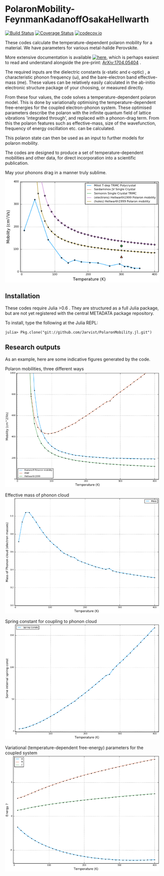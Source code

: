 # PolaronMobility-FeynmanKadanoffOsakaHellwarth

[![Build Status](https://travis-ci.org/jarvist/PolaronMobility.jl.svg?branch=master)](https://travis-ci.org/jarvist/PolaronMobility.jl)
[![Coverage Status](https://coveralls.io/repos/jarvist/PolaronMobility.jl/badge.svg?branch=master&service=github)](https://coveralls.io/github/jarvist/PolaronMobility.jl?branch=master)
[![codecov.io](http://codecov.io/github/jarvist/PolaronMobility.jl/coverage.svg?branch=master)](http://codecov.io/github/jarvist/PolaronMobility.jl?branch=master)

These codes calculate the temperature-dependent polaron mobility for
a material.
We have parameters for various metal-halide Perovskite.

More extensive documentation is available
[![here](https://img.shields.io/badge/docs-latest-blue.svg)](https://jarvist.github.io/PolaronMobility.jl/),
which is perhaps easiest to read and understand alongside the pre-print:
[ArXiv:1704.05404](https://arxiv.org/abs/1704.05404) .

The required inputs are the dielectric constants (ϵ-static and ϵ-optic)
, a characteristic phonon frequency (ω), and the bare-electron band
effective-mass (me).  These values can be relatively easily calculated in the
ab-initio electronic structure package of your choosing, or measured directly. 

From these four values, the code solves a temperature-dependent polaron model. 
This is done by variationally optimising the temperature-dependent free-energies for the coupled
electron-phonon system. 
These optimised parameters describe the polaron with the infinite quantum field
of lattice vibrations 'integrated through', and replaced with a phonon-drag
term. 
From this the polaron features such as effective-mass, size of the
wavefunction, frequency of energy oscillation etc. can be calculated. 

This polaron state can then be used as an input to further models for polaron
mobility. 

The codes are designed to produce a set of temperature-dependent mobilities and
other data, for direct incorporation into a scientific publication. 

May your phonons drag in a manner truly sublime.

![MAPI Polaron mobility, plotted vs expt data](mobility-calculated-experimental.png)

## Installation

These codes require Julia >0.6 . They are structured as a full Julia package, but are not yet registered with the central METADATA package repository. 

To install, type the following at the Julia REPL:

```
julia> Pkg.clone("git://github.com/Jarvist/PolaronMobility.jl.git")
```

## Research outputs

As an example, here are some indicative figures generated by the code. 

Polaron mobilities, three different ways
![Polaron mobilities, three different ways](mobility-calculated.png)

Effective mass of phonon cloud
![Effective mass of phonon cloud](mass.png)

Spring constant for coupling to phonon cloud
![Spring constant for coupling to phonon cloud](spring.png)

Variational (temperature-dependent free-energy) parameters for the coupled system
![Variational (temperature-dependent free-energy) parameters for the coupled system](variational.png)



